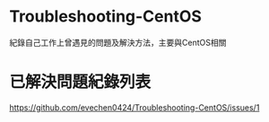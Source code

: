 # Troubleshooting-CentOS
紀錄自己工作上曾遇見的問題及解決方法，主要與CentOS相關

# 已解決問題紀錄列表

https://github.com/evechen0424/Troubleshooting-CentOS/issues/1
